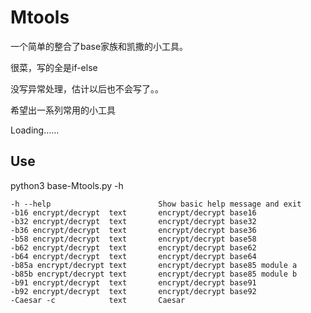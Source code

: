 # Mtools

一个简单的整合了base家族和凯撒的小工具。

很菜，写的全是if-else

没写异常处理，估计以后也不会写了。。

希望出一系列常用的小工具

Loading……

## Use

python3 base-Mtools.py -h

```
-h --help                        Show basic help message and exit
-b16 encrypt/decrypt  text       encrypt/decrypt base16
-b32 encrypt/decrypt  text       encrypt/decrypt base32
-b36 encrypt/decrypt  text       encrypt/decrypt base36
-b58 encrypt/decrypt  text       encrypt/decrypt base58
-b62 encrypt/decrypt  text       encrypt/decrypt base62
-b64 encrypt/decrypt  text       encrypt/decrypt base64
-b85a encrypt/decrypt text       encrypt/decrypt base85 module a
-b85b encrypt/decrypt text       encrypt/decrypt base85 module b
-b91 encrypt/decrypt  text       encrypt/decrypt base91
-b92 encrypt/decrypt  text       encrypt/decrypt base92
-Caesar -c            text       Caesar
```
